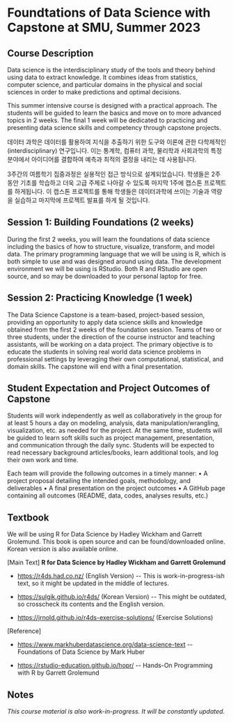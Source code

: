 # Foundtations of Data Science with Capstone at SMU, Summer 2023

## Course Description

Data science is the interdisciplinary study of the tools and theory behind using data to extract knowledge. It combines ideas from statistics, computer science, and particular domains in the physical and social sciences in order to make predictions and optimal decisions.

This summer intensive course is designed with a practical approach. The students will be guided to learn the basics and move on to more advanced topics in 2 weeks. The final 1 week will be dedicated to practicing and presenting data science skills and competency through capstone projects. 

데이터 과학은 데이터를 활용하여 지식을 추출하기 위한 도구와 이론에 관한 다학제적인(interdisciplinary) 연구입니다. 이는 통계학, 컴퓨터 과학, 물리학과 사회과학의 특정 분야에서 아이디어를 결합하여 예측과 최적의 결정을 내리는 데 사용됩니다.

3주간의 여름학기 집중과정은 실용적인 접근 방식으로 설계되었습니다. 학생들은 2주 동안 기초를 학습하고 더욱 고급 주제로 나아갈 수 있도록 마지막 1주에 캡스톤 프로젝트를 하게됩니다. 이 캡스톤 프로젝트를 통해 학생들은 데이터과학에 쓰이는 기술과 역량을 실습하고 마지막에 프로젝트 발표를 하게 될 것입니다.

## Session 1: Building Foundations (2 weeks)
During the first 2 weeks, you will learn the foundations of data science including the basics of how to structure, visualize, transform, and model data. The primary programming language that we will be using is R, which is both simple to use and was designed around using data. The development environment we will be using is RStudio. Both R and RStudio are open source, and so may be downloaded to your personal laptop for free.

## Session 2: Practicing Knowledge (1 week)  
The Data Science Capstone is a team-based, project-based session, providing an opportunity to apply data science skills and knowledge obtained from the first 2 weeks of the foundation session. Teams of two or three students, under the direction of the course instructor and teaching assistants, will be working on a data project. The primary objective is to educate the students in solving real world data science problems in professional settings by leveraging their own computational, statistical, and domain skills. The capstone will end with a final presentation.

## Student Expectation and Project Outcomes of Capstone

Students will work independently as well as collaboratively in the group for at least 5 hours a day on modeling, analysis, data manipulation/wrangling, visualization, etc. as needed for the project. At the same time, students will be guided to learn soft skills such as project management, presentation, and communication through the daily sync. Students will be expected to read necessary background articles/books, learn additional tools, and log their own work and time.

Each team will provide the following outcomes in a timely manner:
•	A project proposal detailing the intended goals, methodology, and deliverables
•	A final presentation on the project outcomes
•	A GitHub page containing all outcomes (README, data, codes, analyses results, etc.)

## Textbook

We will be using R for Data Science by Hadley Wickham and Garrett Grolemund. This book is open source and can be found/downloaded online. Korean version is also available online.
  
[Main Text] __R for Data Science by Hadley Wickham and Garrett Grolemund__

- https://r4ds.had.co.nz/ (English Version) -- This is work-in-progress-ish text, so it might be updated in the middle of lectures.

- https://sulgik.github.io/r4ds/ (Korean Version) -- This might be outdated, so crosscheck its contents and the English version.
  
- https://jrnold.github.io/r4ds-exercise-solutions/ (Exercise Solutions)

[Reference] 

- https://www.markhuberdatascience.org/data-science-text -- Foundations of Data Science by Mark Huber
   
- https://rstudio-education.github.io/hopr/ -- Hands-On Programming with R by Garrett Grolemund  
  
## Notes
*This course material is also work-in-progress. It will be constantly updated.*
